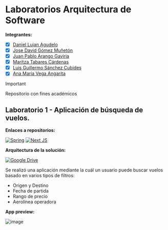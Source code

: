 # Laboratorios Arquitectura de Software

**Integrantes:**

- [X] [Daniel Lujan Agudelo](https://github.com/daniel-lujan)
- [X] [Jose David Gómez Muñetón](https://github.com/JoseGomez14)
- [X] [Juan Pablo Arango Gaviria](https://github.com/JuanPablo-A)
- [X] [Maritza Tabares Cárdenas](https://github.com/MaritzaTC)
- [X] [Luis Guillermo Sánchez Cubides](https://github.com/GuillermoSanchez11)
- [X] [Ana María Vega Angarita](https://github.com/anavegaa)

> [!IMPORTANT]  
> Repositorio con fines académicos

## Laboratorio 1 - Aplicación de búsqueda de vuelos.

**Enlaces a repositorios:**

[![Spring](https://img.shields.io/badge/spring-%236DB33F.svg?style=for-the-badge&logo=spring&logoColor=white)](https://github.com/JoseGomez14/labs-arq-soft/tree/main/lab-1/backend) [![Next JS](https://img.shields.io/badge/Next-black?style=for-the-badge&logo=next.js&logoColor=white)](https://github.com/JoseGomez14/labs-arq-soft/tree/main/lab-1/frontend)

**Arquitectura de la solución:**

[![Google Drive](https://img.shields.io/badge/Google%20Drive-4285F4?style=for-the-badge&logo=googledrive&logoColor=white)]()


Se realizó una aplicación mediante la cuál un usuario puede buscar vuelos basado en varios tipos de filtros:
- Origen y Destino
- Fecha de partida
- Rango de precio
- Aerolínea operadora

**App preview:**

![image](https://github.com/JoseGomez14/labs-arq-soft/assets/110677919/e0df0b85-cc80-4638-b08e-f5c6d12b2230)

